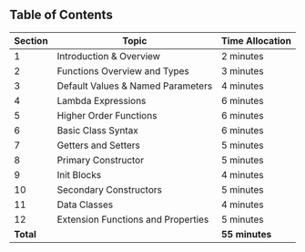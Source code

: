 ## Table of Contents

| Section | Topic | Time Allocation |
|---------|-------|-----------------|
| 1 | Introduction & Overview | 2 minutes |
| 2 | Functions Overview and Types | 3 minutes |
| 3 | Default Values & Named Parameters | 4 minutes |
| 4 | Lambda Expressions | 6 minutes |
| 5 | Higher Order Functions | 6 minutes |
| 6 | Basic Class Syntax | 6 minutes |
| 7 | Getters and Setters | 5 minutes |
| 8 | Primary Constructor | 5 minutes |
| 9 | Init Blocks | 4 minutes |
| 10 | Secondary Constructors | 5 minutes |
| 11 | Data Classes | 4 minutes |
| 12 | Extension Functions and Properties | 5 minutes |
| **Total** | | **55 minutes** |